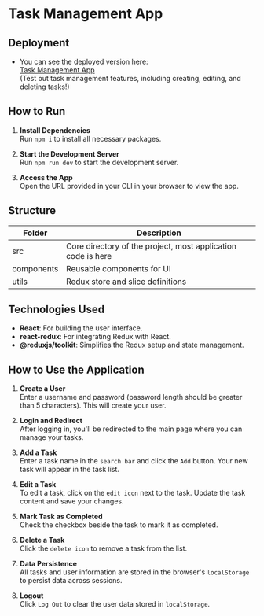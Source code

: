 # Task Management App

## Deployment

- You can see the deployed version here:  
  [Task Management App](https://sis-jain.github.io/Task-Management-App)  
  (Test out task management features, including creating, editing, and deleting tasks!)

## How to Run

1. **Install Dependencies**  
   Run `npm i` to install all necessary packages.

2. **Start the Development Server**  
   Run `npm run dev` to start the development server.

3. **Access the App**  
   Open the URL provided in your CLI in your browser to view the app.

## Structure

| Folder     | Description                                                   |
| ---------- | ------------------------------------------------------------- |
| src        | Core directory of the project, most application code is here  |
| components | Reusable components for UI                                    |
| utils      | Redux store and slice definitions                             |

## Technologies Used

- **React**: For building the user interface.
- **react-redux**: For integrating Redux with React.
- **@reduxjs/toolkit**: Simplifies the Redux setup and state management.

## How to Use the Application

1. **Create a User**  
   Enter a username and password (password length should be greater than 5 characters). This will create your user.

2. **Login and Redirect**  
   After logging in, you'll be redirected to the main page where you can manage your tasks.

3. **Add a Task**  
   Enter a task name in the `search bar` and click the `Add` button. Your new task will appear in the task list.

4. **Edit a Task**  
   To edit a task, click on the `edit icon` next to the task. Update the task content and save your changes.

5. **Mark Task as Completed**  
   Check the checkbox beside the task to mark it as completed.

6. **Delete a Task**  
   Click the `delete icon` to remove a task from the list.

7. **Data Persistence**  
   All tasks and user information are stored in the browser's `localStorage` to persist data across sessions.

8. **Logout**  
   Click `Log Out` to clear the user data stored in `localStorage`.
